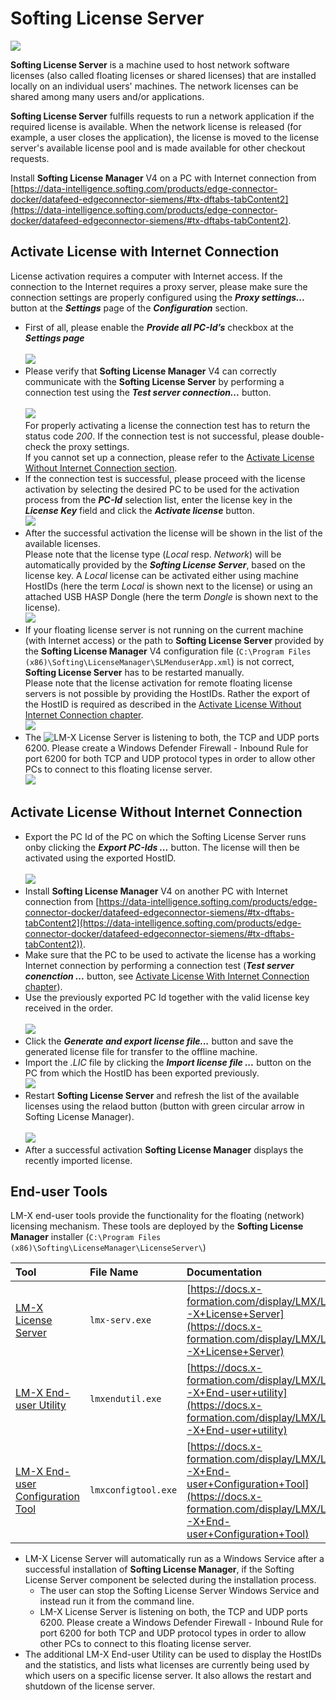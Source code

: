 # **Softing License Server**

![](LM_available_licenses.png)

**Softing License Server** is a machine used to host network software licenses (also called floating licenses or shared licenses) that are installed locally on an individual users' machines. The network licenses can be shared among many users and/or applications.

**Softing License Server** fulfills requests to run a network application if the required license is available. When the network license is released (for example, a user closes the application), the license is moved to the license server's available license pool and is made available for other checkout requests.

Install **Softing License Manager** V4 on a PC with Internet connection from [https://data-intelligence.softing.com/products/edge-connector-docker/datafeed-edgeconnector-siemens/#tx-dftabs-tabContent2](https://data-intelligence.softing.com/products/edge-connector-docker/datafeed-edgeconnector-siemens/#tx-dftabs-tabContent2).

## Activate License with Internet Connection

License activation requires a computer with Internet access. If the connection to the Internet requires a proxy server, please make sure the connection settings are properly configured using the ***Proxy settings...*** button at the ***Settings*** page of the ***Configuration*** section.

  * First of all, please enable the ***Provide all PC-Id’s*** checkbox at the ***Settings page***<br>  
    ![](LM_provide_all_pc_id.png)
  * Please verify that **Softing License Manager** V4 can correctly communicate with the **Softing License Server** by performing a connection test using the ***Test server connection...*** button.<br>  
    ![](LM_test_connection.png)  
    For properly activating a license the connection test has to return the status code *200*. If the connection test is not successful, please double-check the proxy settings.<br>
    If you cannot set up a connection, please refer to the [Activate License Without Internet Connection section](#activate-license-without-internet-connection).<br>
  * If the connection test is successful, please proceed with the license activation by selecting the desired PC to be used for the activation process from the ***PC-Id*** selection list, enter the license key in the ***License Key*** field and click the ***Activate license*** button.<br>![](LM_activate_license.png)
  * After the successful activation the license will be shown in the list of the available licenses.<br>Please note that the license type (*Local* resp. *Network*) will be automatically provided by the ***Softing License Server***, based on the license key. A *Local* license can be activated either using machine HostIDs (here the term *Local* is shown next to the license) or using an attached USB HASP Dongle (here the term *Dongle* is shown next to the license).<br>![](LM_license_is_activated.png)
  * If your floating license server is not running on the current machine (with Internet access) or the path to **Softing License Server** provided by the **Softing License Manager** V4 configuration file (`C:\Program Files (x86)\Softing\LicenseManager\SLMenduserApp.xml`) is not correct, **Softing License Server** has to be restarted manually.<br>Please note that the license activation for remote floating license servers is not possible by providing the HostIDs. Rather the export of the HostID is required as described in the [Activate License Without Internet Connection chapter](#activate-license-without-internet-connection).<br>![](LM_restart_license_server.png)
  * The ![LM-X License Server](https://docs.x-formation.com/display/LMX/LM-X+License+Server) is listening to both, the TCP and UDP ports 6200. Please create a Windows Defender Firewall - Inbound Rule for port 6200 for both TCP and UDP protocol types in order to allow other PCs to connect to this floating license server.<br>![](LM_inbound_rule.png)


## Activate License Without Internet Connection

  * Export the PC Id of the PC on which the Softing License Server runs onby clicking the ***Export PC-Ids ...*** button. The license will then be activated using the exported HostID.<br>  
    ![](LM_export_pc_ids.png)
  * Install **Softing License Manager** V4 on another PC with Internet connection from [https://data-intelligence.softing.com/products/edge-connector-docker/datafeed-edgeconnector-siemens/#tx-dftabs-tabContent2](https://data-intelligence.softing.com/products/edge-connector-docker/datafeed-edgeconnector-siemens/#tx-dftabs-tabContent2)).
  * Make sure that the PC to be used to activate the license has a working Internet connection by performing a connection test (***Test server conenction ...*** button, see [Activate License With Internet Connection chapter](#activate-license-with-internet-connection)).
  * Use the previously exported PC Id together with the valid license key received in the order.<br>  
    ![](LM_activate_license_for_another_pc.png)
  * Click the ***Generate and export license file...*** button and save the generated license file for transfer to the offline machine.
  * Import the *.LIC* file by clicking the ***Import license file ...*** button on the PC from which the HostID has been exported previously.<br>
    ![](LM_import_license_file.png)
  * Restart **Softing License Server** and refresh the list of the available licenses using the relaod button (button with green circular arrow in Softing License Manager).<br>  
    ![](LM_restart_license_server.png)
  * After a successful activation **Softing License Manager** displays the recently imported license.

## End-user Tools

LM-X end-user tools provide the functionality for the floating (network) licensing mechanism. These tools are deployed by the **Softing License Manager** installer (`C:\Program Files (x86)\Softing\LicenseManager\LicenseServer\`)

| Tool | File Name | Documentation |
| :--- | :-------- | :------------ |
| [LM-X License Server](https://docs.x-formation.com/display/LMX/LM-X+License+Server) | `lmx-serv.exe` | [https://docs.x-formation.com/display/LMX/LM-X+License+Server](https://docs.x-formation.com/display/LMX/LM-X+License+Server) |
| [LM-X End-user Utility](https://docs.x-formation.com/display/LMX/LM-X+End-user+utility) | `lmxendutil.exe` | [https://docs.x-formation.com/display/LMX/LM-X+End-user+utility](https://docs.x-formation.com/display/LMX/LM-X+End-user+utility) |
| [LM-X End-user Configuration Tool](https://docs.x-formation.com/display/LMX/LM-X+End-user+Configuration+Tool) | `lmxconfigtool.exe` | [https://docs.x-formation.com/display/LMX/LM-X+End-user+Configuration+Tool](https://docs.x-formation.com/display/LMX/LM-X+End-user+Configuration+Tool) |

  * LM-X License Server will automatically run as a Windows Service after a successful installation of **Softing License Manager**, if the Softing License Server component be selected during the installation process.
    - The user can stop the Softing License Server Windows Service and instead run it from the command line.
	- LM-X License Server is listening on both, the TCP and UDP ports 6200. Please create a Windows Defender Firewall - Inbound Rule for port 6200 for both TCP and UDP protocol types in order to allow other PCs to connect to this floating license server.
  * The additional LM-X End-user Utility can be used to display the HostIDs and the statistics, and lists what licenses are currently being used by which users on a specific license server. It also allows the restart and shutdown of the license server.

